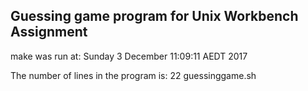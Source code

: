 ## Guessing game program for Unix Workbench Assignment ##
make was run at: 
Sunday 3 December  11:09:11 AEDT 2017
 
The number of lines in the program is:
22 guessinggame.sh
